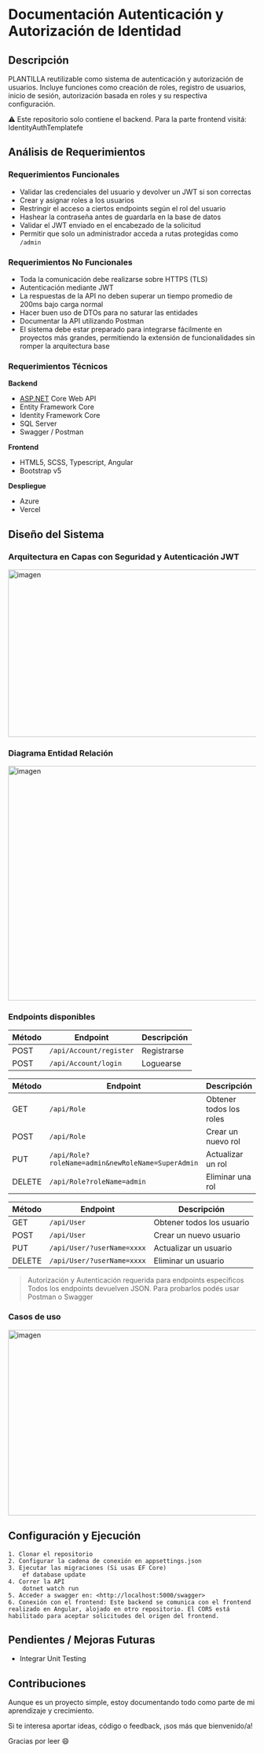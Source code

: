 # Documentación Autenticación y Autorización de Identidad

## Descripción

PLANTILLA reutilizable como sistema de autenticación y autorización de usuarios. Incluye funciones como creación de roles, registro de usuarios, inicio de sesión, autorización basada en roles y su respectiva configuración.

 ⚠️ Este repositorio solo contiene el backend. Para la parte frontend visitá: IdentityAuthTemplatefe

## Análisis de Requerimientos

### Requerimientos Funcionales

- Validar las credenciales del usuario y devolver un JWT si son correctas
- Crear y asignar roles a los usuarios
- Restringir el acceso a ciertos endpoints según el rol del usuario
- Hashear la contraseña antes de guardarla en la base de datos
- Validar el JWT enviado en el encabezado de la solicitud
- Permitir que solo un administrador acceda a rutas protegidas como `/admin`

### Requerimientos No Funcionales

- Toda la comunicación debe realizarse sobre HTTPS (TLS)
- Autenticación mediante JWT
- La respuestas de la API no deben superar un tiempo promedio de 200ms bajo carga normal
- Hacer buen uso de DTOs para no saturar las entidades
- Documentar la API utilizando Postman
- El sistema debe estar preparado para integrarse fácilmente en proyectos más grandes, permitiendo la extensión de funcionalidades sin romper la arquitectura base

### Requerimientos Técnicos

**Backend**

- [ASP.NET](http://asp.net/) Core Web API
- Entity Framework Core
- Identity Framework Core
- SQL Server
- Swagger / Postman

**Frontend**

- HTML5, SCSS, Typescript, Angular
- Bootstrap v5

**Despliegue**

- Azure
- Vercel

## Diseño del Sistema

### Arquitectura en Capas con Seguridad y Autenticación JWT
<img width="628" height="341" alt="imagen" src="https://github.com/user-attachments/assets/dbd29888-09c9-4f08-923c-e2a2294d5ef8" />

### Diagrama Entidad Relación
<img width="632" height="478" alt="imagen" src="https://github.com/user-attachments/assets/b269a90f-3152-4730-8230-a35ee79dfbf5" />

### Endpoints disponibles

| Método | Endpoint | Descripción |
| --- | --- | --- |
| POST | `/api/Account/register` | Registrarse |
| POST | `/api/Account/login` | Loguearse |

| Método | Endpoint | Descripción |
| --- | --- | --- |
| GET | `/api/Role` | Obtener todos los roles |
| POST | `/api/Role` | Crear un nuevo rol |
| PUT | `/api/Role?roleName=admin&newRoleName=SuperAdmin` | Actualizar un rol |
| DELETE | `/api/Role?roleName=admin` | Eliminar una rol |

| Método | Endpoint | Descripción |
| --- | --- | --- |
| GET | `/api/User` | Obtener todos los usuario |
| POST | `/api/User` | Crear un nuevo usuario |
| PUT | `/api/User/?userName=xxxx` | Actualizar un usuario |
| DELETE | `/api/User/?userName=xxxx` | Eliminar un usuario |

> Autorización y Autenticación requerida para endpoints especificos
> Todos los endpoints devuelven JSON. Para probarlos podés usar Postman o Swagger

### Casos de uso
<img width="634" height="378" alt="imagen" src="https://github.com/user-attachments/assets/7cf957dc-2376-4476-b595-c16e8e8ded1c" />

## Configuración y Ejecución

```
1. Clonar el repositorio
2. Configurar la cadena de conexión en appsettings.json
3. Ejecutar las migraciones (Si usas EF Core)
    ef database update
4. Correr la API
    dotnet watch run
5. Acceder a swagger en: <http://localhost:5000/swagger>
6. Conexión con el frontend: Este backend se comunica con el frontend realizado en Angular, alojado en otro repositorio. El CORS está habilitado para aceptar solicitudes del origen del frontend.
```

## Pendientes / Mejoras Futuras

- Integrar Unit Testing

## Contribuciones

Aunque es un proyecto simple, estoy documentando todo como parte de mi aprendizaje y crecimiento.

Si te interesa aportar ideas, código o feedback, ¡sos más que bienvenido/a!

Gracias por leer 😄
